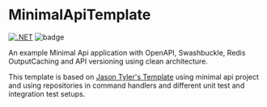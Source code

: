 # MinimalApiTemplate
[![.NET](https://github.com/nield/MinimalApiTemplate/actions/workflows/dotnet.yml/badge.svg)](https://github.com/nield/MinimalApiTemplate/actions/workflows/dotnet.yml)
![badge](https://gist.githubusercontent.com/nield/036191e91ff7da1f940618f701c0ad9f/raw/badge_combined.svg?)

An example Minimal Api application with OpenAPI, Swashbuckle, Redis OutputCaching and API versioning using clean architecture.

This template is based on [Jason Tyler's Template](https://github.com/jasontaylordev/CleanArchitecture) using minimal api project and using repositories in command handlers and different unit test and integration test setups.

